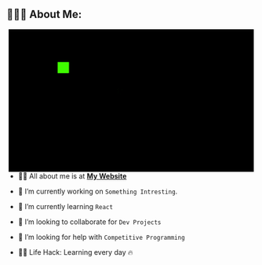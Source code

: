 ## 👨🏻‍💻 About Me:

<img  src="./code-coding.gif" width="500px" height="290px" align="right" />

- 🙋‍♂️ All about me is at **[My Website](https://sebinsaji.vercel.app/)**

- 🔭 I’m currently working on `Something Intresting`.

- 🌱 I’m currently learning `React`

- 👯 I’m looking to collaborate for `Dev Projects`

- 🤔 I’m looking for help with `Competitive Programming`

- 👨‍💻 Life Hack: Learning every day :fire:
